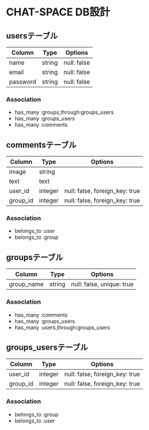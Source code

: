 # CHAT-SPACE DB設計

## usersテーブル
|Column|Type|Options|
|------|----|-------|
|name|string|null: false|
|email|string|null: false|
|password|string|null: false|
### Association
- has_many :groups,through:groups_users
- has_many :groups_users
- has_many :comments


## commentsテーブル
|Column|Type|Options|
|------|----|-------|
|image|string||
|text|text||
|user_id|integer|null: false, foreign_key: true|
|group_id|integer|null: false, foreign_key: true|
### Association
- belongs_to :user
- belongs_to :group


## groupsテーブル
|Column|Type|Options|
|------|----|-------|
|group_name|string|null: false, unique: true|
### Association
- has_many :comments
- has_many :groups_users
- has_many :users,through:groups_users


## groups_usersテーブル
|Column|Type|Options|
|------|----|-------|
|user_id|integer|null: false, foreign_key: true|
|group_id|integer|null: false, foreign_key: true|
### Association
- belongs_to :group
- belongs_to :user